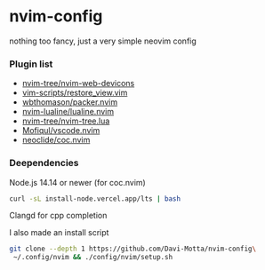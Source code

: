 
# nvim-config
nothing too fancy, just a very simple neovim config
### Plugin list
 * [nvim-tree/nvim-web-devicons](https://github.com/nvim-tree/nvim-web-devicons)
* [vim-scripts/restore_view.vim](https://github.com/vim-scripts/restore_view.vim) 
 * [wbthomason/packer.nvim](https://github.com/wbthomason/packer.nvim)
 * [nvim-lualine/lualine.nvim](https://github.com/nvim-lualine/lualine.nvim)
 * [nvim-tree/nvim-tree.lua](https://github.com/nvim-tree/nvim-tree.lua)
 * [Mofiqul/vscode.nvim](https://github.com/Mofiqul/vscode.nvim)
 * [neoclide/coc.nvim](https://github.com/neoclide/coc.nvim)
 
 ### Deependencies
 
 Node.js 14.14 or newer (for coc.nvim)
```bash 
curl -sL install-node.vercel.app/lts | bash 
```
 Clangd for cpp completion
 
I also made an install script
```bash
git clone --depth 1 https://github.com/Davi-Motta/nvim-config\
 ~/.config/nvim && ./config/nvim/setup.sh
```

